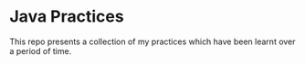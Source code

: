 # Java Practices

This repo presents a collection of my practices which have been learnt over a period of time.